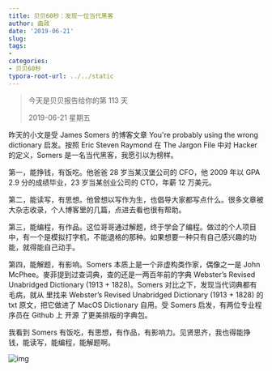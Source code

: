 ```yaml
---
title: 贝贝60秒：发现一位当代黑客
author: 曲政
date: '2019-06-21'
slug: 
tags:
- 
categories:
- 贝贝60秒
typora-root-url: ../../static
---
```


>   今天是贝贝报告给你的第 113 天
>
>   2019-06-21 星期五

昨天的小文是受 James Somers 的博客文章 You're probably using the wrong dictionary 启发。按照 Eric Steven Raymond 在 The Jargon File 中对 Hacker 的定义，Somers 是一名当代黑客，我愿引以为榜样。

第一，能挣钱，有饭吃。他爸爸 28 岁当某汉堡公司的 CFO，他 2009 年以 GPA 2.9 分的成绩毕业，23 岁当某创业公司的 CTO，年薪 12 万美元。

第二，能读写，有思想。他曾想以写作为生，也倡导大家都写点什么。很多文章被大杂志收录，个人博客里的几篇，点进去看也很有帮助。

第三，能编程，有作品。这位哥哥通过解题，终于学会了编程。做过的个人项目中，有一个是模拟打字机，不能退格的那种。如果想要一种只有自己感兴趣的功能，就得能自己动手。

第四，能解题，有影响。Somers 本质上是一个非虚构类作家，偶像之一是 John McPhee。麥菲提到过查词典，查的还是一两百年前的字典 Webster’s Revised Unabridged Dictionary (1913 + 1828)。Somers 对比之下，发现当代词典都有毛病，就从 里找来 Webster’s Revised Unabridged Dictionary (1913 + 1828) 的 txt 原文，把它做进了 MacOS Dictionary 自用。受 Somers 启发，有两位专业程序员在 Github 上 开源 了更美排版的字典包。

我看到 Somers 有饭吃，有思想，有作品，有影响力。见贤思齐，我也得能挣钱，能读写，能编程，能解题啊。

![img](/images/2019-06-21-%E8%B4%9D%E8%B4%9D60%E7%A7%92%EF%BC%9A%E5%8F%91%E7%8E%B0%E4%B8%80%E4%BD%8D%E5%BD%93%E4%BB%A3%E9%BB%91%E5%AE%A2/640-20200416114757334.jpeg)


